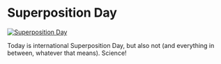# Superposition Day

[![Superposition Day](https://superpositionday.com/apple-touch-icon-precomposed.png)](https://superpositionday.com/)

Today is international Superposition Day, but also not (and everything in between, whatever that means). Science!
